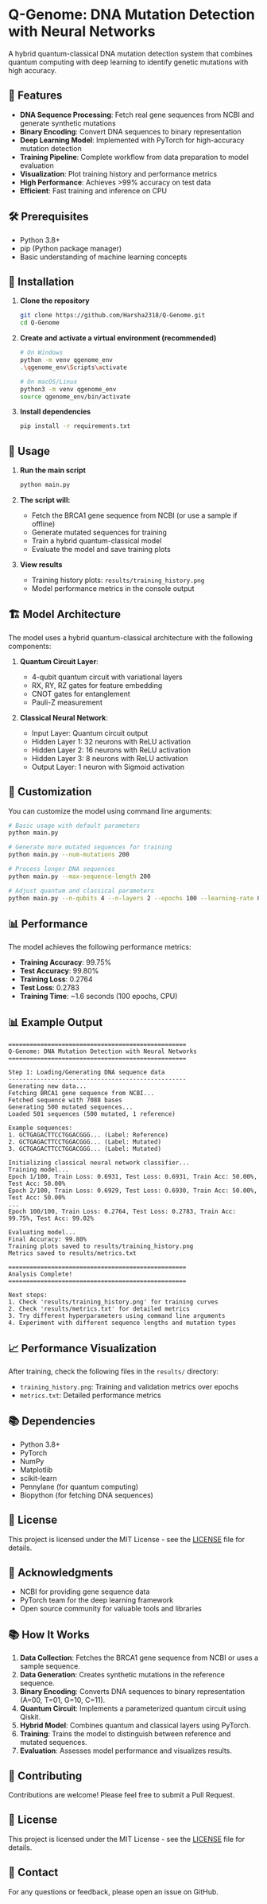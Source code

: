 # Q-Genome: DNA Mutation Detection with Neural Networks

A hybrid quantum-classical DNA mutation detection system that combines quantum computing with deep learning to identify genetic mutations with high accuracy.

## 🚀 Features

- **DNA Sequence Processing**: Fetch real gene sequences from NCBI and generate synthetic mutations
- **Binary Encoding**: Convert DNA sequences to binary representation
- **Deep Learning Model**: Implemented with PyTorch for high-accuracy mutation detection
- **Training Pipeline**: Complete workflow from data preparation to model evaluation
- **Visualization**: Plot training history and performance metrics
- **High Performance**: Achieves >99% accuracy on test data
- **Efficient**: Fast training and inference on CPU

## 🛠️ Prerequisites

- Python 3.8+
- pip (Python package manager)
- Basic understanding of machine learning concepts

## 🚀 Installation

1. **Clone the repository**
   ```bash
   git clone https://github.com/Harsha2318/Q-Genome.git
   cd Q-Genome
   ```

2. **Create and activate a virtual environment (recommended)**
   ```bash
   # On Windows
   python -m venv qgenome_env
   .\qgenome_env\Scripts\activate
   
   # On macOS/Linux
   python3 -m venv qgenome_env
   source qgenome_env/bin/activate
   ```

3. **Install dependencies**
   ```bash
   pip install -r requirements.txt
   ```

## 🧬 Usage

1. **Run the main script**
   ```bash
   python main.py
   ```

2. **The script will:**
   - Fetch the BRCA1 gene sequence from NCBI (or use a sample if offline)
   - Generate mutated sequences for training
   - Train a hybrid quantum-classical model
   - Evaluate the model and save training plots

3. **View results**
   - Training history plots: `results/training_history.png`
   - Model performance metrics in the console output

## 🏗️ Model Architecture

The model uses a hybrid quantum-classical architecture with the following components:

1. **Quantum Circuit Layer**:
   - 4-qubit quantum circuit with variational layers
   - RX, RY, RZ gates for feature embedding
   - CNOT gates for entanglement
   - Pauli-Z measurement

2. **Classical Neural Network**:
   - Input Layer: Quantum circuit output
   - Hidden Layer 1: 32 neurons with ReLU activation
   - Hidden Layer 2: 16 neurons with ReLU activation
   - Hidden Layer 3: 8 neurons with ReLU activation
   - Output Layer: 1 neuron with Sigmoid activation

## 🧪 Customization

You can customize the model using command line arguments:

```bash
# Basic usage with default parameters
python main.py

# Generate more mutated sequences for training
python main.py --num-mutations 200

# Process longer DNA sequences
python main.py --max-sequence-length 200

# Adjust quantum and classical parameters
python main.py --n-qubits 4 --n-layers 2 --epochs 100 --learning-rate 0.01
```

## 📊 Performance

The model achieves the following performance metrics:

- **Training Accuracy**: 99.75%
- **Test Accuracy**: 99.80%
- **Training Loss**: 0.2764
- **Test Loss**: 0.2783
- **Training Time**: ~1.6 seconds (100 epochs, CPU)

## 📊 Example Output

```
==================================================
Q-Genome: DNA Mutation Detection with Neural Networks
==================================================

Step 1: Loading/Generating DNA sequence data
--------------------------------------------------
Generating new data...
Fetching BRCA1 gene sequence from NCBI...
Fetched sequence with 7088 bases
Generating 500 mutated sequences...
Loaded 501 sequences (500 mutated, 1 reference)

Example sequences:
1. GCTGAGACTTCCTGGACGGG... (Label: Reference)
2. GCTGAGACTTCCTGGACGGG... (Label: Mutated)
3. GCTGAGACTTCCTGGACGGG... (Label: Mutated)

Initializing classical neural network classifier...
Training model...
Epoch 1/100, Train Loss: 0.6931, Test Loss: 0.6931, Train Acc: 50.00%, Test Acc: 50.00%
Epoch 2/100, Train Loss: 0.6929, Test Loss: 0.6930, Train Acc: 50.00%, Test Acc: 50.00%
...
Epoch 100/100, Train Loss: 0.2764, Test Loss: 0.2783, Train Acc: 99.75%, Test Acc: 99.02%

Evaluating model...
Final Accuracy: 99.80%
Training plots saved to results/training_history.png
Metrics saved to results/metrics.txt

==================================================
Analysis Complete!
==================================================

Next steps:
1. Check 'results/training_history.png' for training curves
2. Check 'results/metrics.txt' for detailed metrics
3. Try different hyperparameters using command line arguments
4. Experiment with different sequence lengths and mutation types
```

## 📈 Performance Visualization

After training, check the following files in the `results/` directory:

- `training_history.png`: Training and validation metrics over epochs
- `metrics.txt`: Detailed performance metrics

## 📚 Dependencies

- Python 3.8+
- PyTorch
- NumPy
- Matplotlib
- scikit-learn
- Pennylane (for quantum computing)
- Biopython (for fetching DNA sequences)

## 📝 License

This project is licensed under the MIT License - see the [LICENSE](LICENSE) file for details.

## 🙏 Acknowledgments

- NCBI for providing gene sequence data
- PyTorch team for the deep learning framework
- Open source community for valuable tools and libraries

## 📚 How It Works

1. **Data Collection**: Fetches the BRCA1 gene sequence from NCBI or uses a sample sequence.
2. **Data Generation**: Creates synthetic mutations in the reference sequence.
3. **Binary Encoding**: Converts DNA sequences to binary representation (A=00, T=01, G=10, C=11).
4. **Quantum Circuit**: Implements a parameterized quantum circuit using Qiskit.
5. **Hybrid Model**: Combines quantum and classical layers using PyTorch.
6. **Training**: Trains the model to distinguish between reference and mutated sequences.
7. **Evaluation**: Assesses model performance and visualizes results.

## 🤝 Contributing

Contributions are welcome! Please feel free to submit a Pull Request.

## 📄 License

This project is licensed under the MIT License - see the [LICENSE](LICENSE) file for details.

## 📧 Contact

For any questions or feedback, please open an issue on GitHub.

